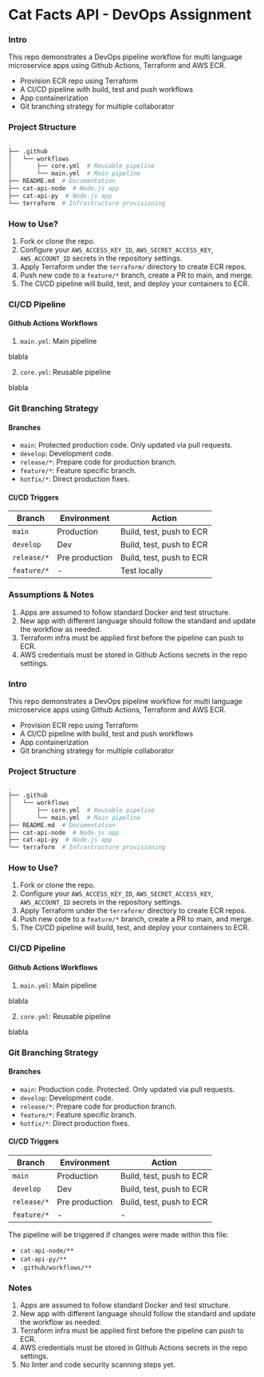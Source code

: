 # Cat Facts API - DevOps Assignment

### Intro

This repo demonstrates a DevOps pipeline workflow for multi language microservice apps using Github Actions, Terraform and AWS ECR.

- Provision ECR repo using Terraform
- A CI/CD pipeline with build, test and push workflows
- App containerization
- Git branching strategy for multiple collaborator

### Project Structure

```bash
.
├── .github
│   └── workflows
│       ├── core.yml  # Reusable pipeline
│       └── main.yml  # Main pipeline
├── README.md  # Documentation
├── cat-api-node  # Node.js app
├── cat-api-py  # Node.js app
└── terraform  # Infrastructure provisioning
```

### How to Use?

1. Fork or clone the repo.
2. Configure your `AWS_ACCESS_KEY_ID`, `AWS_SECRET_ACCESS_KEY`, `AWS_ACCOUNT_ID` secrets in the repository settings.
3. Apply Terraform under the `terraform/` directory to create ECR repos.
4. Push new code to a `feature/*` branch, create a PR to main, and merge.
5. The CI/CD pipeline will build, test, and deploy your containers to ECR.

### CI/CD Pipeline

#### Github Actions Workflows

1. `main.yml`: Main pipeline

blabla

2. `core.yml`: Reusable pipeline

blabla

### Git Branching Strategy

#### Branches

- `main`: Protected production code. Only updated via pull requests.
- `develop`: Development code.
- `release/*`: Prepare code for production branch.
- `feature/*`: Feature specific branch.
- `hotfix/*`: Direct production fixes.

#### CI/CD Triggers

| Branch      | Environment    | Action                   |
| ----------- | -------------- | ------------------------ |
| `main`      | Production     | Build, test, push to ECR |
| `develop`   | Dev            | Build, test, push to ECR |
| `release/*` | Pre production | Build, test, push to ECR |
| `feature/*` | -              | Test locally             |

### Assumptions & Notes

1. Apps are assumed to follow standard Docker and test structure.
1. New app with different language should follow the standard and update the workflow as needed.
1. Terraform infra must be applied first before the pipeline can push to ECR.
1. AWS credentials must be stored in Github Actions secrets in the repo settings.

### Intro

This repo demonstrates a DevOps pipeline workflow for multi language microservice apps using Github Actions, Terraform and AWS ECR.

- Provision ECR repo using Terraform
- A CI/CD pipeline with build, test and push workflows
- App containerization
- Git branching strategy for multiple collaborator

### Project Structure

```bash
.
├── .github
│   └── workflows
│       ├── core.yml  # Reusable pipeline
│       └── main.yml  # Main pipeline
├── README.md  # Documentation
├── cat-api-node  # Node.js app
├── cat-api-py  # Node.js app
└── terraform  # Infrastructure provisioning
```

### How to Use?

1. Fork or clone the repo.
2. Configure your `AWS_ACCESS_KEY_ID`, `AWS_SECRET_ACCESS_KEY`, `AWS_ACCOUNT_ID` secrets in the repository settings.
3. Apply Terraform under the `terraform/` directory to create ECR repos.
4. Push new code to a `feature/*` branch, create a PR to main, and merge.
5. The CI/CD pipeline will build, test, and deploy your containers to ECR.

### CI/CD Pipeline

#### Github Actions Workflows

1. `main.yml`: Main pipeline

blabla

2. `core.yml`: Reusable pipeline

blabla

### Git Branching Strategy

#### Branches

- `main`: Production code. Protected. Only updated via pull requests.
- `develop`: Development code.
- `release/*`: Prepare code for production branch.
- `feature/*`: Feature specific branch.
- `hotfix/*`: Direct production fixes.

#### CI/CD Triggers

| Branch      | Environment    | Action                   |
| ----------- | -------------- | ------------------------ |
| `main`      | Production     | Build, test, push to ECR |
| `develop`   | Dev            | Build, test, push to ECR |
| `release/*` | Pre production | Build, test, push to ECR |
| `feature/*` | -              | -                        |

The pipeline will be triggered if changes were made within this file:

- `cat-api-node/**`
- `cat-api-py/**`
- `.github/workflows/**`

### Notes

1. Apps are assumed to follow standard Docker and test structure.
1. New app with different language should follow the standard and update the workflow as needed.
1. Terraform infra must be applied first before the pipeline can push to ECR.
1. AWS credentials must be stored in Github Actions secrets in the repo settings.
1. No linter and code security scanning steps yet.